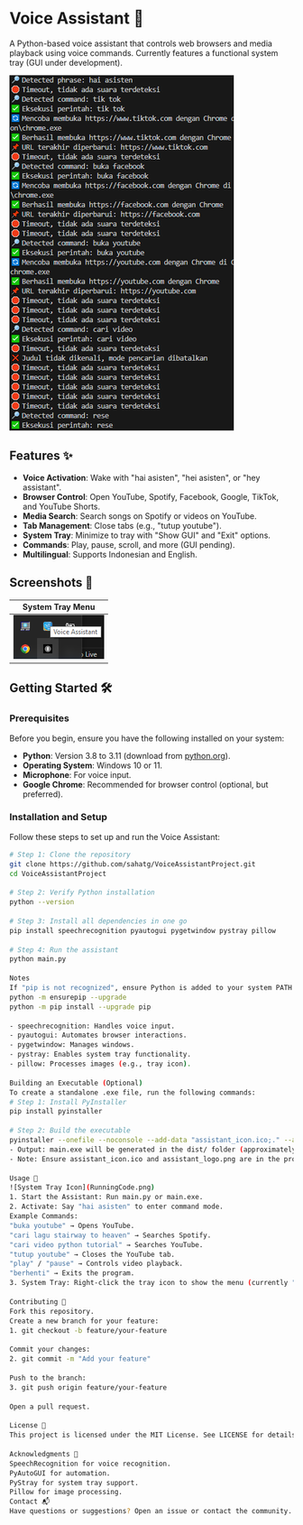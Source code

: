 # Voice Assistant 🎤

A Python-based voice assistant that controls web browsers and media playback using voice commands. Currently features a functional system tray (GUI under development).

![System Tray Icon](RunningCode.png)

## Features ✨

- **Voice Activation**: Wake with "hai asisten", "hei asisten", or "hey assistant".
- **Browser Control**: Open YouTube, Spotify, Facebook, Google, TikTok, and YouTube Shorts.
- **Media Search**: Search songs on Spotify or videos on YouTube.
- **Tab Management**: Close tabs (e.g., "tutup youtube").
- **System Tray**: Minimize to tray with "Show GUI" and "Exit" options.
- **Commands**: Play, pause, scroll, and more (GUI pending).
- **Multilingual**: Supports Indonesian and English.

## Screenshots 📸

| **System Tray Menu**      |
|---------------------------|
| ![Tray](tray.png) |

## Getting Started 🛠️

### Prerequisites
Before you begin, ensure you have the following installed on your system:
- **Python**: Version 3.8 to 3.11 (download from [python.org](https://www.python.org/downloads/)).
- **Operating System**: Windows 10 or 11.
- **Microphone**: For voice input.
- **Google Chrome**: Recommended for browser control (optional, but preferred).

### Installation and Setup
Follow these steps to set up and run the Voice Assistant:

```bash
# Step 1: Clone the repository
git clone https://github.com/sahatg/VoiceAssistantProject.git
cd VoiceAssistantProject

# Step 2: Verify Python installation
python --version

# Step 3: Install all dependencies in one go
pip install speechrecognition pyautogui pygetwindow pystray pillow

# Step 4: Run the assistant
python main.py

Notes
If "pip is not recognized", ensure Python is added to your system PATH or run:
python -m ensurepip --upgrade
python -m pip install --upgrade pip

- speechrecognition: Handles voice input.
- pyautogui: Automates browser interactions.
- pygetwindow: Manages windows.
- pystray: Enables system tray functionality.
- pillow: Processes images (e.g., tray icon).

Building an Executable (Optional)
To create a standalone .exe file, run the following commands:
# Step 1: Install PyInstaller
pip install pyinstaller

# Step 2: Build the executable
pyinstaller --onefile --noconsole --add-data "assistant_icon.ico;." --add-data "assistant_logo.png;." --icon=assistant_icon.ico main.py
- Output: main.exe will be generated in the dist/ folder (approximately 50 MB).
- Note: Ensure assistant_icon.ico and assistant_logo.png are in the project folder, or remove those flags if not used.

Usage 📖
![System Tray Icon](RunningCode.png)
1. Start the Assistant: Run main.py or main.exe.
2. Activate: Say "hai asisten" to enter command mode.
Example Commands:
"buka youtube" → Opens YouTube.
"cari lagu stairway to heaven" → Searches Spotify.
"cari video python tutorial" → Searches YouTube.
"tutup youtube" → Closes the YouTube tab.
"play" / "pause" → Controls video playback.
"berhenti" → Exits the program.
3. System Tray: Right-click the tray icon to show the menu (currently "Show GUI" is non-functional, "Exit" works).

Contributing 🤝
Fork this repository.
Create a new branch for your feature:
1. git checkout -b feature/your-feature

Commit your changes:
2. git commit -m "Add your feature"

Push to the branch:
3. git push origin feature/your-feature

Open a pull request.

License 📜
This project is licensed under the MIT License. See LICENSE for details.

Acknowledgments 🙏
SpeechRecognition for voice recognition.
PyAutoGUI for automation.
PyStray for system tray support.
Pillow for image processing.
Contact 📬
Have questions or suggestions? Open an issue or contact the community.
